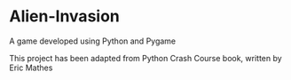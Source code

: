 # Alien-Invasion
A game developed using Python and Pygame

This project has been adapted from Python Crash Course book, written by Eric Mathes
